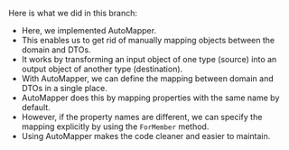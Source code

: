 Here is what we did in this branch:

- Here, we implemented AutoMapper.
- This enables us to get rid of manually mapping objects between the domain and DTOs.
- It works by transforming an input object of one type (source) into an output object of another type (destination).
- With AutoMapper, we can define the mapping between domain and DTOs in a single place.
- AutoMapper does this by mapping properties with the same name by default.
- However, if the property names are different, we can specify the mapping explicitly by using the `ForMember` method.
- Using AutoMapper makes the code cleaner and easier to maintain.